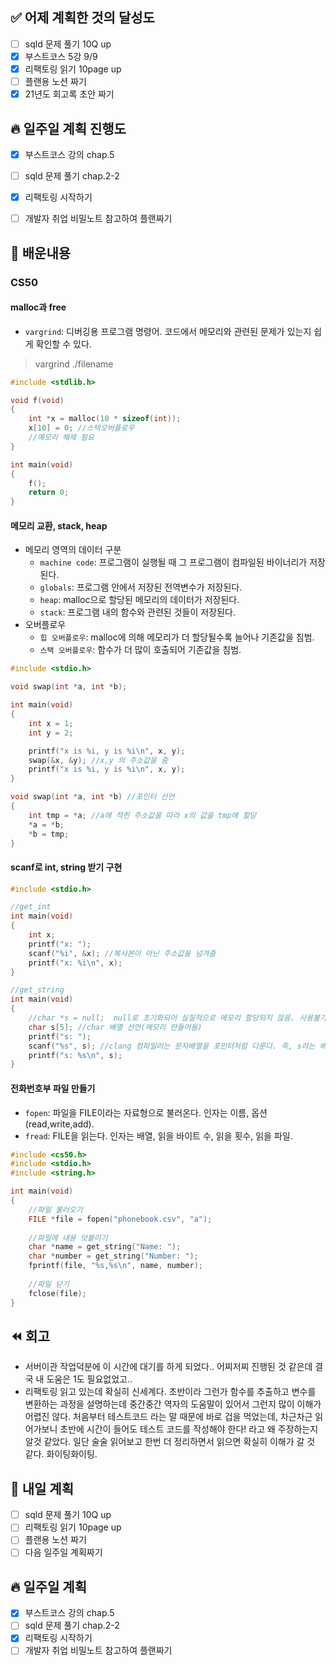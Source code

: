 ## ✅ 어제 계획한 것의 달성도
- [ ] sqld 문제 풀기 10Q up
- [x] 부스트코스 5강 9/9
- [x] 리팩토링 읽기 10page up
- [ ] 플랜용 노션 짜기
- [x] 21년도 회고록 초안 짜기

## 🔥 일주일 계획 진행도
- [x] 부스트코스 강의 chap.5
- [ ] sqld 문제 풀기 chap.2-2
- [x] 리팩토링 시작하기
- [ ] 개발자 취업 비밀노트 참고하여 플랜짜기


## 💬 배운내용
### CS50
#### malloc과 free
- `vargrind`: 디버깅용 프로그램 명령어. 코드에서 메모리와 관련된 문제가 있는지 쉽게 확인할 수 있다.
> vargrind ./filename
```c
#include <stdlib.h>

void f(void)
{
    int *x = malloc(10 * sizeof(int));
    x[10] = 0; //스택오버플로우
    //메모리 해제 필요
}

int main(void)
{
    f();
    return 0;
}
```

#### 메모리 교환, stack, heap
- 메모리 영역의 데이터 구분
    - `machine code`: 프로그램이 실행될 때 그 프로그램이 컴파일된 바이너리가 저장된다.
    - `globals`: 프로그램 안에서 저장된 전역변수가 저장된다.
    - `heap`: malloc으로 할당된 메모리의 데이터가 저장된다.
    - `stack`: 프로그램 내의 함수와 관련된 것들이 저장된다.
- 오버플로우
    - `힙 오버플로우`: malloc에 의해 메모리가 더 할당될수록 늘어나 기존값을 침범.
    - `스택 오버플로우`: 함수가 더 많이 호출되어 기존값을 침범.
```c
#include <stdio.h>

void swap(int *a, int *b);

int main(void)
{
    int x = 1;
    int y = 2;

    printf("x is %i, y is %i\n", x, y);
    swap(&x, &y); //x,y 의 주소값을 줌
    printf("x is %i, y is %i\n", x, y);
}

void swap(int *a, int *b) //포인터 선언
{
    int tmp = *a; //a에 적힌 주소값을 따라 x의 값을 tmp에 할당
    *a = *b;
    *b = tmp;
}
```

#### scanf로 int, string 받기 구현
```c
#include <stdio.h>

//get_int
int main(void)
{
    int x;
    printf("x: ");
    scanf("%i", &x); //복사본이 아닌 주소값을 넘겨줌
    printf("x: %i\n", x);
}

//get_string
int main(void)
{
    //char *s = null;  null로 초기화되어 실질적으로 메모리 할당되지 않음. 사용불가
    char s[5]; //char 배열 선언(메모리 만들어둠)
    printf("s: ");
    scanf("%s", s); //clang 컴파일러는 문자배열을 포인터처럼 다룬다. 즉, s라는 배열의 첫 바이트 주소를 넘겨준다.
    printf("s: %s\n", s);
}
```

#### 전화번호부 파일 만들기
- `fopen`: 파일을 FILE이라는 자료형으로 불러온다. 인자는 이름, 옵션(read,write,add).
- `fread`: FILE을 읽는다. 인자는 배열, 읽을 바이트 수, 읽을 횟수, 읽을 파일.
```c
#include <cs50.h>
#include <stdio.h>
#include <string.h>

int main(void)
{
    //파일 불러오기
    FILE *file = fopen("phonebook.csv", "a"); 
    
    //파일에 내용 덧붙이기
    char *name = get_string("Name: ");
    char *number = get_string("Number: ");
    fprintf(file, "%s,%s\n", name, number);
    
    //파일 닫기
    fclose(file);
}
```

## ⏪ 회고
- 서버이관 작업덕분에 이 시간에 대기를 하게 되었다.. 어찌저찌 진행된 것 같은데 결국 내 도움은 1도 필요없었고.. 
- 리팩토링 읽고 있는데 확실히 신세계다. 초반이라 그런가 함수를 추출하고 변수를 변환하는 과정을 설명하는데 중간중간 역자의 도움말이 있어서 그런지 많이 이해가 어렵진 않다. 처음부터 테스트코드 라는 말 때문에 바로 겁을 먹었는데, 차근차근 읽어가보니 초반에 시간이 들어도 테스트 코드를 작성해야 한다! 라고 왜 주장하는지 알것 같았다. 일단 술술 읽어보고 한번 더 정리하면서 읽으면 확실히 이해가 갈 것 같다. 화이팅화이팅.


## 🔰 내일 계획
- [ ] sqld 문제 풀기 10Q up
- [ ] 리팩토링 읽기 10page up
- [ ] 플랜용 노션 짜기
- [ ] 다음 일주일 계획짜기

## 🔥 일주일 계획
- [x] 부스트코스 강의 chap.5
- [ ] sqld 문제 풀기 chap.2-2
- [x] 리팩토링 시작하기
- [ ] 개발자 취업 비밀노트 참고하여 플랜짜기
